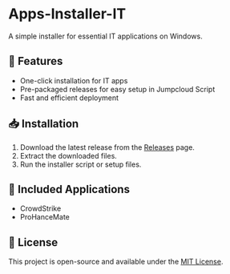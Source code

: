 # Apps-Installer-IT

A simple installer for essential IT applications on Windows.

## 🚀 Features
- One-click installation for IT apps  
- Pre-packaged releases for easy setup in Jumpcloud Script
- Fast and efficient deployment  

## 📥 Installation  
1. Download the latest release from the [Releases](https://github.com/chandan-ksolves/Apps-Installer-IT/releases) page.  
2. Extract the downloaded files.  
3. Run the installer script or setup files.  

## 📜 Included Applications  
- CrowdStrike 
- ProHanceMate

## 📄 License  
This project is open-source and available under the [MIT License](LICENSE).  
